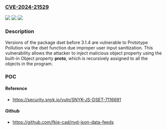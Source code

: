 ### [CVE-2024-21529](https://cve.mitre.org/cgi-bin/cvename.cgi?name=CVE-2024-21529)
![](https://img.shields.io/static/v1?label=Product&message=dset&color=blue)
![](https://img.shields.io/static/v1?label=Version&message=0%3C%203.1.4%20&color=brighgreen)
![](https://img.shields.io/static/v1?label=Vulnerability&message=Prototype%20Pollution&color=brighgreen)

### Description

Versions of the package dset before 3.1.4 are vulnerable to Prototype Pollution via the dset function due improper user input sanitization. This vulnerability allows the attacker to inject malicious object property using the built-in Object property __proto__, which is recursively assigned to all the objects in the program.

### POC

#### Reference
- https://security.snyk.io/vuln/SNYK-JS-DSET-7116691

#### Github
- https://github.com/fkie-cad/nvd-json-data-feeds

